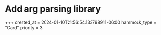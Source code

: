 # Add arg parsing library 
+++
created_at = 2024-01-10T21:56:54.133798911-06:00
hammock_type = "Card"
priority = 3
